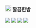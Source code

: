 ### <img src="https://www.clean-room.co.kr/assets/icon-Utf2YN7S.png" width="20" height="20"> 깔끔한방




<img src="https://img.shields.io/badge/html5-E34F26?style=for-the-badge&logo=html5&logoColor=white"> <img src="https://img.shields.io/badge/css-1572B6?style=for-the-badge&logo=css3&logoColor=white"> 
<img src="https://img.shields.io/badge/react-61DAFB?style=for-the-badge&logo=react&logoColor=black"> <img src="https://img.shields.io/badge/typescript#3178C6?style=for-the-badge&logo=typescript&logoColor=white"> 
